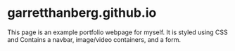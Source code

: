# garretthanberg.github.io
This page is an example portfolio webpage for myself. It is styled using CSS and Contains a navbar, image/video containers, and a form.
